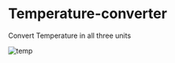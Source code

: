 # Temperature-converter
Convert Temperature in all three units

![temp](https://github.com/maheshsvm/Temperature-converter/assets/102215218/06c67779-5c0a-4551-ba3a-f543efc7c53a)
